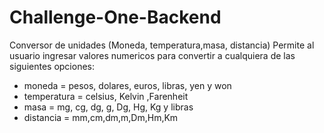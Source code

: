 # Challenge-One-Backend
Conversor de unidades (Moneda, temperatura,masa, distancia)
Permite al usuario ingresar valores numericos para convertir a cualquiera de las siguientes opciones: 
* moneda = pesos, dolares, euros, libras, yen y won
* temperatura = celsius, Kelvin ,Farenheit
* masa = mg, cg, dg, g, Dg, Hg, Kg y libras
* distancia = mm,cm,dm,m,Dm,Hm,Km

